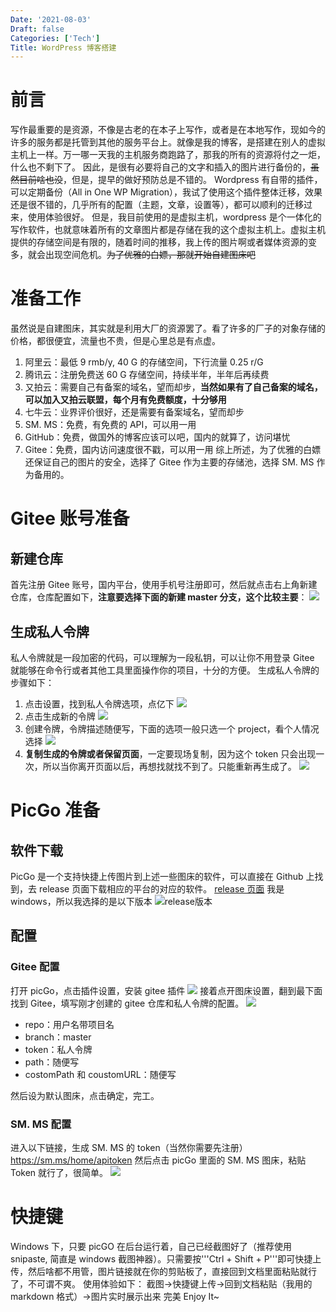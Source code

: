 ```yaml
---
Date: '2021-08-03'
Draft: false
Categories: ['Tech']
Title: WordPress 博客搭建
---
```


# 前言
写作最重要的是资源，不像是古老的在本子上写作，或者是在本地写作，现如今的许多的服务都是托管到其他的服务平台上。就像是我的博客，是搭建在别人的虚拟主机上一样。万一哪一天我的主机服务商跑路了，那我的所有的资源将付之一炬，什么也不剩下了。
因此，是很有必要将自己的文字和插入的图片进行备份的，~~虽然目前啥也没~~，但是，提早的做好预防总是不错的。
Wordpress 有自带的插件，可以定期备份（All in One WP Migration），我试了使用这个插件整体迁移，效果还是很不错的，几乎所有的配置（主题，文章，设置等），都可以顺利的迁移过来，使用体验很好。
但是，我目前使用的是虚拟主机，wordpress 是个一体化的写作软件，也就意味着所有的文章图片都是存储在我的这个虚拟主机上。虚拟主机提供的存储空间是有限的，随着时间的推移，我上传的图片啊或者媒体资源的变多，就会出现空间危机。~~为了优雅的白嫖，那就开始自建图床吧~~
# 准备工作
虽然说是自建图床，其实就是利用大厂的资源罢了。看了许多的厂子的对象存储的价格，都很便宜，流量也不贵，但是心里总是有点虚。
1. 阿里云：最低 9 rmb/y, 40 G 的存储空间，下行流量 0.25 r/G
2. 腾讯云：注册免费送 60 G 存储空间，持续半年，半年后再续费
3. 又拍云：需要自己有备案的域名，望而却步，**当然如果有了自己备案的域名，可以加入又拍云联盟，每个月有免费额度，十分够用**
4. 七牛云：业界评价很好，还是需要有备案域名，望而却步
5. SM. MS：免费，有免费的 API，可以用一用
6. GitHub：免费，做国外的博客应该可以吧，国内的就算了，访问堪忧
7. Gitee：免费，国内访问速度很不戳，可以用一用
综上所述，为了优雅的白嫖还保证自己的图片的安全，选择了 Gitee 作为主要的存储池，选择 SM. MS 作为备用的。

# Gitee 账号准备
## 新建仓库
首先注册 Gitee 账号，国内平台，使用手机号注册即可，然后就点击右上角新建仓库，仓库配置如下，**注意要选择下面的新建 master 分支，这个比较主要**：
![](https://gitee.com/agcl/oss/raw/master/img/20210803170048.png)
## 生成私人令牌
私人令牌就是一段加密的代码，可以理解为一段私钥，可以让你不用登录 Gitee 就能够在命令行或者其他工具里面操作你的项目，十分的方便。
生成私人令牌的步骤如下：
1. 点击设置，找到私人令牌选项，点亿下
	![](https://gitee.com/agcl/oss/raw/master/img/20210803170502.png)
2. 点击生成新的令牌
![](https://gitee.com/agcl/oss/raw/master/img/20210803170615.png)
3. 创建令牌，令牌描述随便写，下面的选项一般只选一个 project，看个人情况选择
![](https://gitee.com/agcl/oss/raw/master/img/20210803170810.png)
4. **复制生成的令牌或者保留页面**，一定要现场复制，因为这个 token 只会出现一次，所以当你离开页面以后，再想找就找不到了。只能重新再生成了。
![](https://gitee.com/agcl/oss/raw/master/img/20210803171120.png)
# PicGo 准备
## 软件下载
PicGo 是一个支持快捷上传图片到上述一些图床的软件，可以直接在 Github 上找到，去 release 页面下载相应的平台的对应的软件。
[release 页面](http://https://github.com/Molunerfinn/PicGo/releases "release")
我是 windows，所以我选择的是以下版本
![release版本](https://gitee.com/agcl/oss/raw/master/img/20210803171501.png)
## 配置
### Gitee 配置
打开 picGo，点击插件设置，安装 gitee 插件
![](https://gitee.com/agcl/oss/raw/master/img/20210803171759.png)
接着点开图床设置，翻到最下面找到 Gitee，填写刚才创建的 gitee 仓库和私人令牌的配置。
![](https://gitee.com/agcl/oss/raw/master/img/20210803172130.png)
+ repo：用户名带项目名
+ branch：master
+ token：私人令牌
+ path：随便写
+ costomPath 和 coustomURL：随便写

然后设为默认图床，点击确定，完工。

### SM. MS 配置
进入以下链接，生成 SM. MS 的 token（当然你需要先注册） https://sm.ms/home/apitoken
然后点击 picGo 里面的 SM. MS 图床，粘贴 Token 就行了，很简单。
![](https://gitee.com/agcl/oss/raw/master/img/20210803172455.png)

# 快捷键
Windows 下，只要 picGO 在后台运行着，自己已经截图好了（推荐使用 snipaste, 简直是 windows 截图神器）。只需要按'''Ctrl + Shift + P'''即可快捷上传，然后啥都不用管，图片链接就在你的剪贴板了，直接回到文档里面粘贴就行了，不可谓不爽。
使用体验如下：
截图->快捷键上传->回到文档粘贴（我用的 markdown 格式）->图片实时展示出来
完美
Enjoy It~







